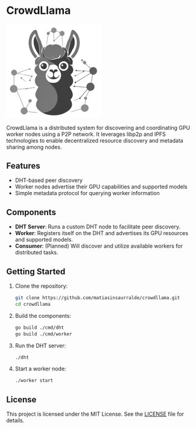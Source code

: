 # CrowdLlama

<img src="image.png" alt="CrowdLlama" width="50%">

CrowdLlama is a distributed system for discovering and coordinating GPU worker nodes using a P2P network. It leverages libp2p and IPFS technologies to enable decentralized resource discovery and metadata sharing among nodes.

## Features
- DHT-based peer discovery
- Worker nodes advertise their GPU capabilities and supported models
- Simple metadata protocol for querying worker information

## Components
- **DHT Server**: Runs a custom DHT node to facilitate peer discovery.
- **Worker**: Registers itself on the DHT and advertises its GPU resources and supported models.
- **Consumer**: (Planned) Will discover and utilize available workers for distributed tasks.

## Getting Started
1. Clone the repository:
   ```sh
   git clone https://github.com/matiasinsaurralde/crowdllama.git
   cd crowdllama
   ```
2. Build the components:
   ```sh
   go build ./cmd/dht
   go build ./cmd/worker
   ```
3. Run the DHT server:
   ```sh
   ./dht
   ```
4. Start a worker node:
   ```sh
   ./worker start
   ```

## License

This project is licensed under the MIT License. See the [LICENSE](LICENSE) file for details. 